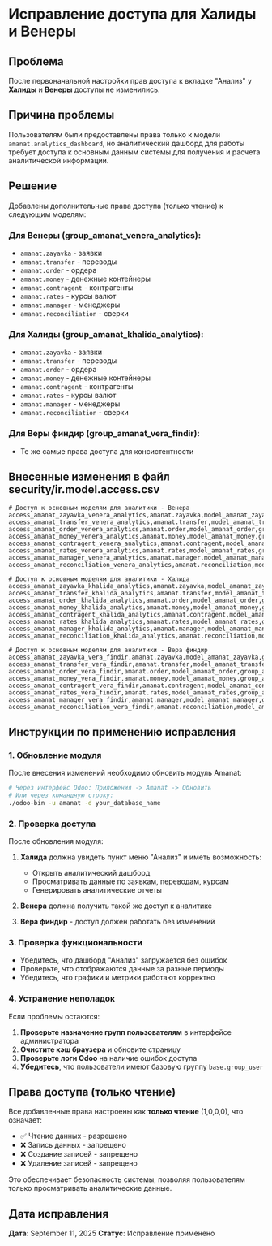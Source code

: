 # Исправление доступа для Халиды и Венеры

## Проблема
После первоначальной настройки прав доступа к вкладке "Анализ" у **Халиды** и **Венеры** доступы не изменились.

## Причина проблемы
Пользователям были предоставлены права только к модели `amanat.analytics_dashboard`, но аналитический дашборд для работы требует доступа к основным данным системы для получения и расчета аналитической информации.

## Решение
Добавлены дополнительные права доступа (только чтение) к следующим моделям:

### Для Венеры (group_amanat_venera_analytics):
- `amanat.zayavka` - заявки
- `amanat.transfer` - переводы  
- `amanat.order` - ордера
- `amanat.money` - денежные контейнеры
- `amanat.contragent` - контрагенты
- `amanat.rates` - курсы валют
- `amanat.manager` - менеджеры
- `amanat.reconciliation` - сверки

### Для Халиды (group_amanat_khalida_analytics):
- `amanat.zayavka` - заявки  
- `amanat.transfer` - переводы
- `amanat.order` - ордера
- `amanat.money` - денежные контейнеры
- `amanat.contragent` - контрагенты
- `amanat.rates` - курсы валют
- `amanat.manager` - менеджеры
- `amanat.reconciliation` - сверки

### Для Веры финдир (group_amanat_vera_findir):
- Те же самые права доступа для консистентности

## Внесенные изменения в файл security/ir.model.access.csv
```csv
# Доступ к основным моделям для аналитики - Венера
access_amanat_zayavka_venera_analytics,amanat.zayavka,model_amanat_zayavka,group_amanat_venera_analytics,1,0,0,0
access_amanat_transfer_venera_analytics,amanat.transfer,model_amanat_transfer,group_amanat_venera_analytics,1,0,0,0
access_amanat_order_venera_analytics,amanat.order,model_amanat_order,group_amanat_venera_analytics,1,0,0,0
access_amanat_money_venera_analytics,amanat.money,model_amanat_money,group_amanat_venera_analytics,1,0,0,0
access_amanat_contragent_venera_analytics,amanat.contragent,model_amanat_contragent,group_amanat_venera_analytics,1,0,0,0
access_amanat_rates_venera_analytics,amanat.rates,model_amanat_rates,group_amanat_venera_analytics,1,0,0,0
access_amanat_manager_venera_analytics,amanat.manager,model_amanat_manager,group_amanat_venera_analytics,1,0,0,0
access_amanat_reconciliation_venera_analytics,amanat.reconciliation,model_amanat_reconciliation,group_amanat_venera_analytics,1,0,0,0

# Доступ к основным моделям для аналитики - Халида
access_amanat_zayavka_khalida_analytics,amanat.zayavka,model_amanat_zayavka,group_amanat_khalida_analytics,1,0,0,0
access_amanat_transfer_khalida_analytics,amanat.transfer,model_amanat_transfer,group_amanat_khalida_analytics,1,0,0,0
access_amanat_order_khalida_analytics,amanat.order,model_amanat_order,group_amanat_khalida_analytics,1,0,0,0
access_amanat_money_khalida_analytics,amanat.money,model_amanat_money,group_amanat_khalida_analytics,1,0,0,0
access_amanat_contragent_khalida_analytics,amanat.contragent,model_amanat_contragent,group_amanat_khalida_analytics,1,0,0,0
access_amanat_rates_khalida_analytics,amanat.rates,model_amanat_rates,group_amanat_khalida_analytics,1,0,0,0
access_amanat_manager_khalida_analytics,amanat.manager,model_amanat_manager,group_amanat_khalida_analytics,1,0,0,0
access_amanat_reconciliation_khalida_analytics,amanat.reconciliation,model_amanat_reconciliation,group_amanat_khalida_analytics,1,0,0,0

# Доступ к основным моделям для аналитики - Вера финдир
access_amanat_zayavka_vera_findir,amanat.zayavka,model_amanat_zayavka,group_amanat_vera_findir,1,0,0,0
access_amanat_transfer_vera_findir,amanat.transfer,model_amanat_transfer,group_amanat_vera_findir,1,0,0,0
access_amanat_order_vera_findir,amanat.order,model_amanat_order,group_amanat_vera_findir,1,0,0,0
access_amanat_money_vera_findir,amanat.money,model_amanat_money,group_amanat_vera_findir,1,0,0,0
access_amanat_contragent_vera_findir,amanat.contragent,model_amanat_contragent,group_amanat_vera_findir,1,0,0,0
access_amanat_rates_vera_findir,amanat.rates,model_amanat_rates,group_amanat_vera_findir,1,0,0,0
access_amanat_manager_vera_findir,amanat.manager,model_amanat_manager,group_amanat_vera_findir,1,0,0,0
access_amanat_reconciliation_vera_findir,amanat.reconciliation,model_amanat_reconciliation,group_amanat_vera_findir,1,0,0,0
```

## Инструкции по применению исправления

### 1. Обновление модуля
После внесения изменений необходимо обновить модуль Amanat:
```bash
# Через интерфейс Odoo: Приложения -> Amanat -> Обновить
# Или через командную строку:
./odoo-bin -u amanat -d your_database_name
```

### 2. Проверка доступа
После обновления модуля:

1. **Халида** должна увидеть пункт меню "Анализ" и иметь возможность:
   - Открыть аналитический дашборд
   - Просматривать данные по заявкам, переводам, курсам
   - Генерировать аналитические отчеты

2. **Венера** должна получить такой же доступ к аналитике

3. **Вера финдир** - доступ должен работать без изменений

### 3. Проверка функциональности
- Убедитесь, что дашборд "Анализ" загружается без ошибок
- Проверьте, что отображаются данные за разные периоды
- Убедитесь, что графики и метрики работают корректно

### 4. Устранение неполадок
Если проблемы остаются:

1. **Проверьте назначение групп пользователям** в интерфейсе администратора
2. **Очистите кэш браузера** и обновите страницу
3. **Проверьте логи Odoo** на наличие ошибок доступа
4. **Убедитесь**, что пользователи имеют базовую группу `base.group_user`

## Права доступа (только чтение)
Все добавленные права настроены как **только чтение** (1,0,0,0), что означает:
- ✅ Чтение данных - разрешено
- ❌ Запись данных - запрещено  
- ❌ Создание записей - запрещено
- ❌ Удаление записей - запрещено

Это обеспечивает безопасность системы, позволяя пользователям только просматривать аналитические данные.

## Дата исправления
**Дата**: September 11, 2025
**Статус**: Исправление применено
